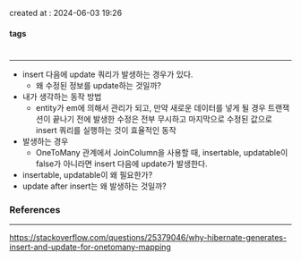 created at : 2024-06-03 19:26

#### tags

#

--- 

- insert 다음에 update 쿼리가 발생하는 경우가 있다.
	- 왜 수정된 정보를 update하는 것일까?
- 내가 생각하는 동작 방법
	- entity가 em에 의해서 관리가 되고, 만약 새로운 데이터를 넣게 될 경우 트랜잭션이 끝나기 전에 발생한 수정은 전부 무시하고 마지막으로 수정된 값으로 insert 쿼리를 실행하는 것이 효율적인 동작
- 발생하는 경우
	- OneToMany 관계에서 JoinColumn을 사용할 때, insertable, updatable이 false가 아니라면 insert 다음에 update가 발생한다.
- insertable, updatable이 왜 필요한가?
- update after insert는 왜 발생하는 것일까?

### References
---
[]()
https://stackoverflow.com/questions/25379046/why-hibernate-generates-insert-and-update-for-onetomany-mapping